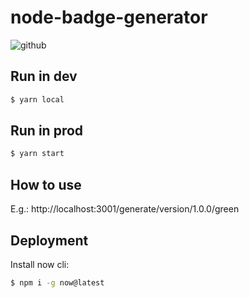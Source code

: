 # node-badge-generator

![github](https://badge.gnlc.me/generate/github/iamgnlc/deeppink)

## Run in dev

```sh
$ yarn local
```

## Run in prod

```sh
$ yarn start
```

## How to use

E.g.: http://localhost:3001/generate/version/1.0.0/green

## Deployment

Install now cli:

```sh
$ npm i -g now@latest
```
